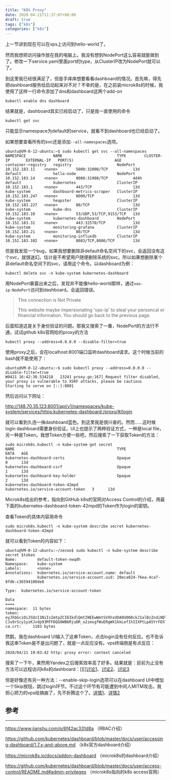```yaml
---
title: "K8S Proxy"
date: 2020-04-21T11:37:07+08:00
draft: true
tags: ["k8s"]
categories: ["k8s"]
---
```


上一节讲到现在可以在vps上访问到hello-world了。

然而我想把访问操作放在我的电脑上。我没有想到NodePort这么容易就能做到了。修改一下service.yaml里面port的type，从ClusterIP改为NodePort就可以了。

到这里我已经很满足了，但是手痒痒想要看看dashboard的情况。首先嘛，得先把dashboard服务给启动起来对不对？不幸的是，在之前装microk8s的时候，我使用了这样一行命令添加了dns和dashboard这两个add-on

```shell
kubectl enable dns dashboard
```

结果就是，dashboard其实已经启动了，只是我一直使用的命令

```shell
kubectl get svc
```

只能显示namespace为default的service，就看不到dashboard也已经启动了。

如果想要查看所有的svc还是添加`--all-namespaces`选项。

```shell
ubuntu@VM-0-12-ubuntu:~$ sudo kubectl get svc --all-namespaces
NAMESPACE            NAME                        TYPE        CLUSTER-IP       EXTERNAL-IP   PORT(S)                  AGE
container-registry   registry                    NodePort    10.152.183.11    <none>        5000:32000/TCP           13d
default              hello-node                  NodePort    10.152.183.14    <none>        8080:31908/TCP           4d4h
default              kubernetes                  ClusterIP   10.152.183.1     <none>        443/TCP                  13d
kube-system          dashboard-metrics-scraper   ClusterIP   10.152.183.247   <none>        8000/TCP                 13d
kube-system          heapster                    ClusterIP   10.152.183.227   <none>        80/TCP                   13d
kube-system          kube-dns                    ClusterIP   10.152.183.10    <none>        53/UDP,53/TCP,9153/TCP   13d
kube-system          kubernetes-dashboard        NodePort    10.152.183.31    <none>        443:32570/TCP            13d
kube-system          monitoring-grafana          ClusterIP   10.152.183.21    <none>        80/TCP                   13d
kube-system          monitoring-influxdb         ClusterIP   10.152.183.102   <none>        8083/TCP,8086/TCP        13d
```

但是我发现一个bug，如果我想要删除非default命名空间下的svc，会返回没有这个svc，就很迷幻。估计是不希望用户随便删除系统的svc。所以如果想删除某个非default命名空间下的svc，请用这个命令。以dashboard为例：

```shell
kubectl delete svc -n kube-system kubernetes-dashboard
```

用NodePort暴露出来之后，发现并不能像hello-world那样，通过`vas-ip:NodePort`访问到dashboard。会返回错误。

> This connection is Not Private
>
> This website maybe impersionating 'vps-ip' to steal your personcal or financial information. You should go back to the previous page.

后面知道这是关于身份验证的问题。那我又搜索了一番，NodePort的方法行不通，试试github k8s官网给的proxy的方法

```shell
kubectl proxy --address=0.0.0.0 --disable-filter=true
```

使用proxy之后，会在localhost:8001端口监听dashboard请求。这个时候当前的bash就不能使用了：

```shell
ubuntu@VM-0-12-ubuntu:~$ sudo kubectl proxy --address=0.0.0.0 --disable-filter=true
W0421 16:42:30.534218   23241 proxy.go:167] Request filter disabled, your proxy is vulnerable to XSRF attacks, please be cautious
Starting to serve on [::]:8001
```

然后访问以下网址：

http://148.70.35.123:8001/api/v1/namespaces/kube-system/services/https:kubernetes-dashboard:/proxy/#/login

就可以看到久违一抹dashboard蓝色。到这里我是很兴奋的。然而……这时候login dashboard需要身份验证。UI上也提示了两种验证方式，一种是local file，另一种是Token。我想Token方便一些吧，然后搜索了一下获取Token的方法：

```shell
sudo microk8s.kubectl -n kube-system get secret
NAME                                             TYPE                                  DATA   AGE
kubernetes-dashboard-certs                       Opaque                                0      13d
kubernetes-dashboard-csrf                        Opaque                                1      13d
kubernetes-dashboard-key-holder                  Opaque                                2      13d
kubernetes-dashboard-token-42mpd                 kubernetes.io/service-account-token   3      13d
```

Microk8s给出的参考，指向到GitHub k8s的官网对Access Control的介绍，用最下面的kubernetes-dashboard-token-42mpd的Token作为login的密钥。

查看Token的具体内容用命令

```shell
sudo microk8s.kubectl -n kube-system describe secret kubernetes-dashboard-token-42mpd
```

就可以看到Token的内容如下：

```shell
ubuntu@VM-0-12-ubuntu:~/zecoo$ sudo kubectl -n kube-system describe secret $token
Name:         default-token-nwqdh
Namespace:    kube-system
Labels:       <none>
Annotations:  kubernetes.io/service-account.name: default
              kubernetes.io/service-account.uid: 20eca024-76ea-4ca7-8fdb-c36594100de8

Type:  kubernetes.io/service-account-token

Data
====
namespace:  11 bytes
token:      eyJhbGciOiJSUzI1NiIsImtpZCI6IkdlQmtINEEwWmtSVXhsUDA0U000ckJ1alBzZndiNDl5TTNiRml3SWRxeHMifQ.eyJpc3MiOiJrdWJlcm5ldGVzL3NlcnZpY2VhY2NvdW50Iiwia3ViZXJuZXRlcy5pby9zZXJ2aWNlYWNjb3VudC9uYW1lc3BhY2UiOiJrdWJlLXN5c3RlbSIsImt1YmVybmV0ZXMuaW8vc2VydmljZWFjY291bnQvc2VjcmV0Lm5hbWUiOiJkZWZhdWx0LXRva2VuLW53cWRoIiwia3ViZXJuZXRlcy5pby9zZXJ2aWNlYWNjb3VudC9zZXJ2aWNlLWFjY291bnQubmFtZSI6ImRlZmF1bHQiLCJrdWJlcm5ldGVzLmlvL3NlcnZpY2VhY2NvdW50L3NlcnZpY2UtYWNjb3VudC51aWQiOiIyMGVjYTAyNC03NmVhLTRjYTctOGZkYi1jMzY1OTQxMDBkZTgiLCJzdWIiOiJzeXN0ZW06c2VydmljZWFjY291bnQ6a3ViZS1zeXN0ZW06ZGVmYXVsdCJ9.rhSKv7FnCZMXOJrAJie6xNVnQHDxiCdEC1fVLcdEBfPALhvg7vhnNXuyWJjxE_GaLsK3KoUle5cJCXkpbvcAyOeG14b1pRw_V3LoQsdTwEOrpxZ2VIEI9AC09HL4pEX2b9XSERJMUd1Oua-CJu9rScy1yzKJvdp93MfFDQG0WB6RjuDR_o2imsgfWuERgWX1kkLef1hIIXPtLpA5YrFEhTl40NVS9LBaOlNez49hRq1cd2I6Elc9EY3VuQ5GlVgNAtLht_MAPrrpNuzkxpnLvFYJLCbcqYFpexLF0XarQT5JuCD9F8JNWZanZKPv_hd9uk4pfuZ9XVYU5W2yy7GMvg
ca.crt:     1103 bytes
```

然鹅，我在dashboard UI输入了这串Token，点击login没有任何反应。也不告诉我这串Token是不是出问题了，就是一点反应没有。vps终端倒是有点反应：

```shell
2020/04/21 19:03:42 http: proxy error: context canceled
```

搜索了一下午，果然用Yandex之后搜索效率高了好多。结果就是：目前为止没有方法可以远程访问k8s的dashboard：[][][讨论1](https://github.com/ubuntu/microk8s/issues/292)、[讨论2](https://www.edureka.co/community/31115/kubernetes-dashboard-token-login-issue)、[讨论3](https://www.edureka.co/community/31282/is-accessing-kubernetes-dashboard-remotely-possible)

但是好像还有另一种方法：--enable-skip-login选项可以在dashboard UI中增加一个Skip按钮，跳过login环节。不过这个环节有可能遭到中间人MITM攻击。我担心把力的vps给搞崩了，先不折腾这个了。[详情1](https://www.jianshu.com/p/2903966c7693)、[详情2](https://www.cnblogs.com/itzgr/p/11106364.html)

## 参考

---

https://www.jianshu.com/p/6f42ac331d8a  （RBAC介绍）

https://github.com/kubernetes/dashboard/blob/master/docs/user/accessing-dashboard/1.7.x-and-above.md （k8s官方dashboard介绍）

https://microk8s.io/docs/addon-dashboard （microk8s的dashboard介绍）

https://github.com/kubernetes/dashboard/blob/master/docs/user/access-control/README.md#admin-privileges （microk8s指向的k8s access官网）

